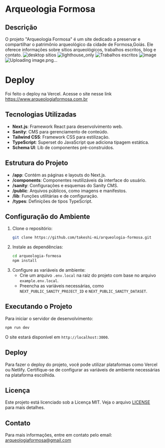 # Arqueologia Formosa

## Descrição
O projeto "Arqueologia Formosa" é um site dedicado a preservar e compartilhar o patrimônio arqueológico da cidade de Formosa,Goiás. Ele oferece informações sobre sítios arqueológicos, trabalhos escritos, blog e contato.
![desktop sítios](https://github.com/user-attachments/assets/f8d4e946-50b3-459d-bf0b-0332c3ec2f43)
![lighthouse_only](https://github.com/user-attachments/assets/d0e915e5-3f5a-486b-9c8c-4c21791930b1)
![Trabalhos escritos](https://github.com/user-attachments/assets/b01f646a-b81c-4183-b808-58f0f0e10b0d)
![image](https://github.com/user-attachments/assets/8bb3d681-616c-4fc2-9638-bd63ece3db11)
![Uploading image.png…]()


# Deploy
Foi feito o deploy na Vercel. Acesse o site nesse link
https://www.arqueologiaformosa.com.br

## Tecnologias Utilizadas
- **Next.js**: Framework React para desenvolvimento web.
- **Sanity**: CMS para gerenciamento de conteúdo.
- **Tailwind CSS**: Framework CSS para estilização.
- **TypeScript**: Superset do JavaScript que adiciona tipagem estática.
- **Schema UI**: Lib de componentes pré-construídos.

## Estrutura do Projeto
- **/app**: Contém as páginas e layouts do Next.js.
- **/components**: Componentes reutilizáveis da interface do usuário.
- **/sanity**: Configurações e esquemas do Sanity CMS.
- **/public**: Arquivos públicos, como imagens e manifestos.
- **/lib**: Funções utilitárias e de configuração.
- **/types**: Definições de tipos TypeScript.

## Configuração do Ambiente
1. Clone o repositório:
   ```bash
   git clone https://github.com/takeshi-mi/arqueologia-formosa.git
   ```
2. Instale as dependências:
   ```bash
   cd arqueologia-formosa
   npm install
   ```
3. Configure as variáveis de ambiente:
   - Crie um arquivo `.env.local` na raiz do projeto com base no arquivo `example.env.local`.
   - Preencha as variáveis necessárias, como `NEXT_PUBLIC_SANITY_PROJECT_ID` e `NEXT_PUBLIC_SANITY_DATASET`.

## Executando o Projeto
Para iniciar o servidor de desenvolvimento:
```bash
npm run dev
```
O site estará disponível em `http://localhost:3000`.

## Deploy
Para fazer o deploy do projeto, você pode utilizar plataformas como Vercel ou Netlify. Certifique-se de configurar as variáveis de ambiente necessárias na plataforma escolhida.

## Licença
Este projeto está licenciado sob a Licença MIT. Veja o arquivo [LICENSE](./LICENSE) para mais detalhes.

## Contato
Para mais informações, entre em contato pelo email: arqueologiaformosa@gmail.com
